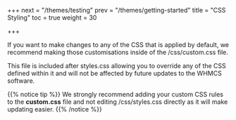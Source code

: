 +++
next = "/themes/testing"
prev = "/themes/getting-started"
title = "CSS Styling"
toc = true
weight = 30

+++

If you want to make changes to any of the CSS that is applied by default, we recommend making those customisations inside of the /css/custom.css file.

This file is included after styles.css allowing you to override any of the CSS defined within it and will not be affected by future updates to the WHMCS software.

{{% notice tip %}}
We strongly recommend adding your custom CSS rules to the **custom.css** file and not editing /css/styles.css directly as it will make updating easier.
{{% /notice %}}
